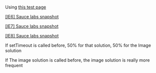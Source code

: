 Using [this test page](https://github.com/Lcfvs/setImmediate/blob/gh-pages/test-page.html)

[[IE6] Sauce labs snapshot](https://saucelabs.com/jobs/38a0aa0cf141421dbadc2955d6922956/0002screenshot.png)


[[IE7] Sauce labs snapshot](https://saucelabs.com/jobs/07b07fca391c45248cc5dbec75561505/0002screenshot.png)


[[IE8] Sauce labs snapshot](https://saucelabs.com/jobs/48d8a95ed4a04c2085638a14d8d10db8/0002screenshot.png)


If setTimeout is called before, 50% for that solution, 50% for the Image solution

If The image solution is called before, the image solution is really more frequent
